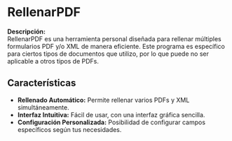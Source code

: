 # RellenarPDF
**Descripción:**  
RellenarPDF es una herramienta personal diseñada para rellenar múltiples formularios PDF y/o XML de manera eficiente. Este programa es específico para ciertos tipos de documentos que utilizo, por lo que puede no ser aplicable a otros tipos de PDFs.

## Características

- **Rellenado Automático:** Permite rellenar varios PDFs y XML simultáneamente.
- **Interfaz Intuitiva:** Fácil de usar, con una interfaz gráfica sencilla.
- **Configuración Personalizada:** Posibilidad de configurar campos específicos según tus necesidades.
